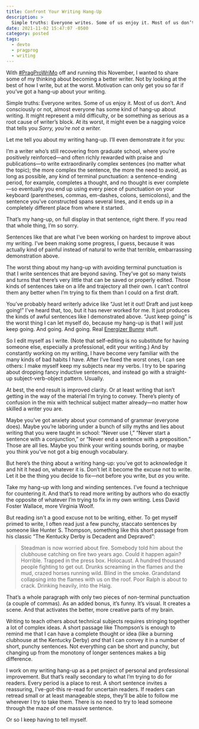 ```yaml
---
title: Confront Your Writing Hang-Up
description: >
  Simple truths: Everyone writes. Some of us enjoy it. Most of us don’t.
date: 2021-11-02 15:47:07 -0500
category: posted
tags:
  - devto
  - pragprog
  - writing
---
```


With
[#PragProWriMo](https://medium.com/pragmatic-programmers/pragprowrimo-starts-november-1st-39329b7ea346)
off and running this November, I wanted to share some of my thinking about becoming a
better writer. Not by looking at the best of how I write, but at the worst. Motivation can only get
you so far if you’ve got a hang-up about your writing.

Simple truths: Everyone writes. Some of us enjoy it. Most of us don’t. And consciously or not,
almost everyone has some kind of hang-up about writing. It might represent a mild difficulty, or be
something as serious as a root cause of writer’s block. At its worst, it might even be a nagging
voice that tells you *Sorry, you’re not a writer.*

Let me tell you about my writing hang-up. I’ll even demonstrate it for you:

I’m a writer who’s still recovering from graduate school, where you’re positively reinforced—and
often richly rewarded with praise and publications—to write extraordinarily complex sentences (no
matter what the topic); the more complex the sentence, the more the need to avoid, as long as
possible, any kind of terminal punctuation: a sentence-ending period, for example, completes a
thought, and no thought is ever complete—so eventually you end up using every piece of punctuation
on your keyboard (parentheses, commas, em-dashes, colons, semicolons), and the sentence you’ve
constructed spans several lines, and it ends up in a completely different place from where it
started.

That’s my hang-up, on full display in that sentence, right there. If you read that whole thing, I’m
so sorry.

Sentences like that are what I’ve been working on hardest to improve about my writing. I’ve been
making some progress, I guess, because it was actually kind of painful instead of natural to write
that terrible, embarrassing demonstration above.

The worst thing about my hang-up with avoiding terminal punctuation is that I write sentences that
are beyond saving. They’ve got so many twists and turns that there’s very little that can be saved
or properly edited. Those kinds of sentences take on a life and trajectory all their own. I can’t
control them any better when I’m trying to fix them than I could on a first draft.

You’ve probably heard writerly advice like “Just let it out! Draft and just keep going!” I've heard
that, too, but it has never worked for me. It just produces the kinds of awful sentences like I
demonstrated above. “Just keep going” is the worst thing I can let myself do, because my hang-up is
that I *will* just keep going. And going. And going. Real [Energizer
Bunny](https://www.energizer.com/energizer-bunny/bunny-timeline) stuff.

So I edit myself as I write. (Note that self-editing is no substitute for having someone else,
especially a professional, edit your writing.) And by constantly working on my writing, I have
become very familiar with the many kinds of bad habits I have. After I’ve fixed the worst ones, I
can see others: I make myself keep my subjects near my verbs. I try to be sparing about dropping
fancy inductive sentences, and instead go with a straight-up subject-verb-object pattern. Usually.

At best, the end result is improved clarity. Or at least writing that isn’t getting in the way of
the material I’m trying to convey. There’s plenty of confusion in the mix with technical subject
matter already—no matter how skilled a writer you are.

Maybe you’ve got anxiety about your command of grammar (everyone does). Maybe you’re laboring under
a bunch of silly myths and lies about writing that you were taught in school: “Never use I,” “Never
start a sentence with a conjunction,” or “Never end a sentence with a preposition.” Those are all
lies. Maybe you think your writing sounds boring, or maybe you think you’ve not got a big enough
vocabulary.

But here’s the thing about a writing hang-up: you’ve got to acknowledge it and hit it head on,
whatever it is. Don’t let it become the excuse not to write. Let it be the thing you decide to
fix—not before you write, but *as* you write.

Take my hang-up with long and winding sentences. I’ve found a technique for countering it. And
that’s to read more writing by authors who do exactly the opposite of whatever I’m trying to fix
in my own writing. Less David Foster Wallace, more Virginia Woolf.

But reading isn't a good excuse not to be writing, either. To get myself primed to write, I often
read just a few punchy, staccato sentences by someone like Hunter S. Thompson, something like this
short passage from his classic “The Kentucky Derby is Decadent and Depraved”:

> Steadman is now worried about fire. Somebody told him about the clubhouse catching on fire two
> years ago. Could it happen again? Horrible. Trapped in the press box. Holocaust. A hundred
> thousand people fighting to get out. Drunks screaming in the flames and the mud, crazed horses
> running wild. Blind in the smoke. Grandstand collapsing into the flames with us on the roof. Poor
> Ralph is about to crack. Drinking heavily, into the Haig.

That’s a whole paragraph with only two pieces of non-terminal punctuation (a couple of commas). As
an added bonus, it’s funny. It’s visual. It creates a scene. And that activates the better, more
creative parts of my brain.

Writing to teach others about technical subjects requires stringing together a lot of complex ideas.
A short passage like Thompson’s is enough to remind me that I can have a complete thought or idea
(like a burning clubhouse at the Kentucky Derby) *and* that I can convey it in a number of short,
punchy sentences. Not everything can be short and punchy, but changing up from the monotony of
longer sentences makes a big difference.

I work on my writing hang-up as a pet project of personal and professional improvement. But that’s
really secondary to what I’m trying to do for readers. Every period is a place to rest. A short
sentence invites a reassuring, I’ve-got-this re-read for uncertain readers. If readers can retread
small or at least manageable steps, they’ll be able to follow me wherever I try to take them. There
is no need to try to lead someone through the maze of one massive sentence.

Or so I keep having to tell myself.
